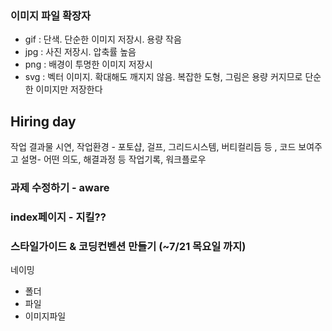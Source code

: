 ### 이미지 파일 확장자
- gif : 단색. 단순한 이미지 저장시. 용량 작음
- jpg : 사진 저장시. 압축률 높음
- png : 배경이 투명한 이미지 저장시
- svg : 벡터 이미지. 확대해도 깨지지 않음. 복잡한 도형, 그림은 용량 커지므로 단순한 이미지만 저장한다

## Hiring day
 작업 결과물 시연, 작업환경 - 포토샵, 걸프, 그리드시스템, 버티컬리듬 등 ,
코드 보여주고 설명- 어떤 의도, 해결과정 등
작업기록, 워크플로우


### 과제 수정하기 - aware

### index페이지 - 지킬??

### 스타일가이드 & 코딩컨벤션 만들기 (~7/21 목요일 까지)
네이밍
- 폴더
- 파일
- 이미지파일




